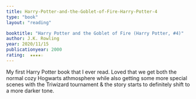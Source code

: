```yaml
---
title: Harry-Potter-and-the-Goblet-of-Fire-Harry-Potter-4
type: "book"
layout: "reading"

booktitle: "Harry Potter and the Goblet of Fire (Harry Potter, #4)"
author: J.K. Rowling
year: 2020/11/15
publicationyear: 2000
rating:  ★★★★☆
---
```


My first Harry Potter book that I ever read. Loved that we get both the normal cozy Hogwarts athmosphere while also getting some more special scenes with the Triwizard tournament & the story starts to definitely shift to a more darker tone.

